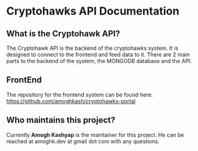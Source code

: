 # Cryptohawks API Documentation

## What is the Cryptohawk API?

The Cryptohawk API is the backend of the cryptohawks system. It is designed to connect to the frontend and feed data to it. There are 2 main parts to the backend of the system, the MONGODB database and the API.

## FrontEnd
The repository for the frontend system can be found here: https://github.com/amoghkash/cryptohawks-portal

## Who maintains this project?

Currently **Amogh Kashyap** is the maintainer for this project. He can be reached at amoghk.dev at gmail dot com with any questions.
